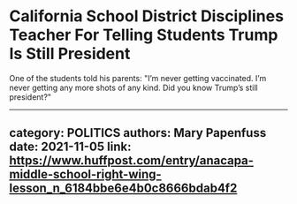 # California School District Disciplines Teacher For Telling Students Trump Is Still President

One of the students told his parents: "I’m never getting vaccinated. I’m never getting any more shots of any kind. Did you know Trump’s still president?"

---
category: POLITICS
authors: Mary Papenfuss
date: 2021-11-05
link: https://www.huffpost.com/entry/anacapa-middle-school-right-wing-lesson_n_6184bbe6e4b0c8666bdab4f2
---
